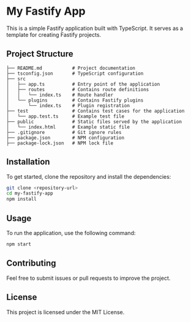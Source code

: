 # My Fastify App

This is a simple Fastify application built with TypeScript. It serves as a template for creating Fastify projects.

## Project Structure

```
├── README.md           # Project documentation
├── tsconfig.json       # TypeScript configuration
├── src
│   ├── app.ts          # Entry point of the application
│   ├── routes          # Contains route definitions
│   │   └── index.ts    # Route handler
│   └── plugins         # Contains Fastify plugins
│       └── index.ts    # Plugin registration
├── test                # Contains test cases for the application
│   └── app.test.ts     # Example test file
├── public              # Static files served by the application
│   └── index.html      # Example static file
├── .gitignore          # Git ignore rules
├── package.json        # NPM configuration
├── package-lock.json   # NPM lock file
```

## Installation

To get started, clone the repository and install the dependencies:

```bash
git clone <repository-url>
cd my-fastify-app
npm install
```

## Usage

To run the application, use the following command:

```bash
npm start
```

## Contributing

Feel free to submit issues or pull requests to improve the project. 

## License

This project is licensed under the MIT License.